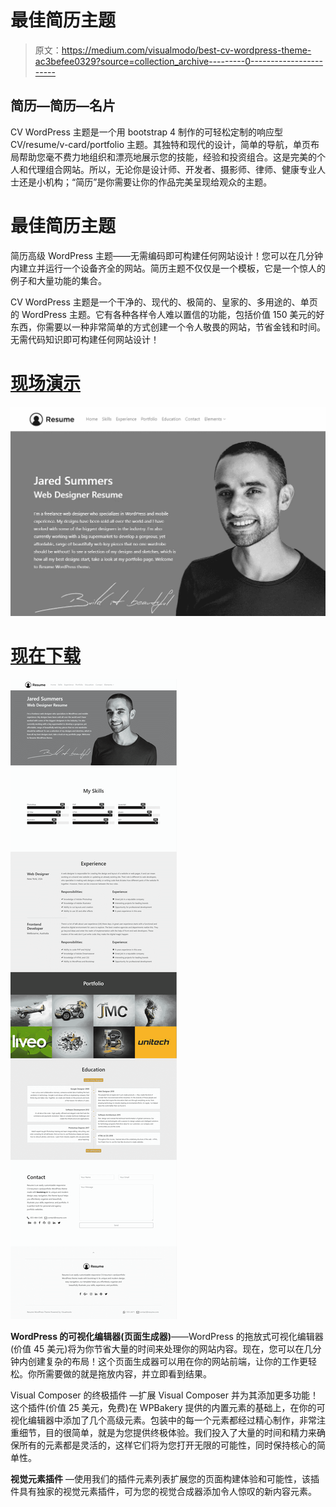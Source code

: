 # 最佳简历主题

> 原文：<https://medium.com/visualmodo/best-cv-wordpress-theme-ac3befee0329?source=collection_archive---------0----------------------->

## 简历—简历—名片

CV WordPress 主题是一个用 bootstrap 4 制作的可轻松定制的响应型 CV/resume/v-card/portfolio 主题。其独特和现代的设计，简单的导航，单页布局帮助您毫不费力地组织和漂亮地展示您的技能，经验和投资组合。这是完美的个人和代理组合网站。所以，无论你是设计师、开发者、摄影师、律师、健康专业人士还是小机构；“简历”是你需要让你的作品完美呈现给观众的主题。

# 最佳简历主题

简历高级 WordPress 主题——无需编码即可构建任何网站设计！您可以在几分钟内建立并运行一个设备齐全的网站。简历主题不仅仅是一个模板，它是一个惊人的例子和大量功能的集合。

CV WordPress 主题是一个干净的、现代的、极简的、皇家的、多用途的、单页的 WordPress 主题。它有各种各样令人难以置信的功能，包括价值 150 美元的好东西，你需要以一种非常简单的方式创建一个令人敬畏的网站，节省金钱和时间。无需代码知识即可构建任何网站设计！

# [现场演示](https://theme.visualmodo.com/resume/)

![](img/58d59cf51ed8720fc1d272cfb76cd942.png)

# [现在下载](https://visualmodo.com/theme/resume-wordpress-theme/)

![](img/3a2b13373db671e5ec63d4b5e51bdb18.png)

**WordPress 的可视化编辑器(页面生成器)**——WordPress 的拖放式可视化编辑器(价值 45 美元)将为你节省大量的时间来处理你的网站内容。现在，您可以在几分钟内创建复杂的布局！这个页面生成器可以用在你的网站前端，让你的工作更轻松。你所需要做的就是拖放内容，并立即看到结果。

Visual Composer 的终极插件 —扩展 Visual Composer 并为其添加更多功能！这个插件(价值 25 美元，免费)在 WPBakery 提供的内置元素的基础上，在你的可视化编辑器中添加了几个高级元素。包装中的每一个元素都经过精心制作，非常注重细节，目的很简单，就是为您提供终极体验。我们投入了大量的时间和精力来确保所有的元素都是灵活的，这样它们将为您打开无限的可能性，同时保持核心的简单性。

**视觉元素插件** —使用我们的插件元素列表扩展您的页面构建体验和可能性，该插件具有独家的视觉元素插件，可为您的视觉合成器添加令人惊叹的新内容元素。